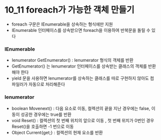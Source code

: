 # 10_11 foreach가 가능한 객체 만들기
* foreach 구문은 IEnumerable을 상속하는 형식에만 지원
* IEnumerable 인터페이스를 상속받으면 foreach을 이용하여 반복문을 돌릴 수 있다


### IEnumerable
* Ienumerator GetEnumerator() : Ienumerator 형식의 객체를 반환
* GetEnumerator() 는 Ienumerator 인터페이스를 상속받는 클래스의 객체를 반환해야 한다
* yield 문을 사용하면 Ienumerator를 상속하는 클래스를 따로 구현하지 않아도 컴파일러가 자동으로 처리해준다

### Ienumerator
* boolean Movenext() :  다음 요소로 이동, 컬렉션의 끝을 지난 경우에는 false, 이동이 성공한 경우에는 true를 반환
* void Reset() :  컬렉션의 첫 번째 위치의 앞으로 이동 , 첫 번째 위치가 0번인 경우 Reset()을 호출하면 -1 번으로 이동
* Object Current{get;} : 컬렉션의 현재 요소를 반환 




